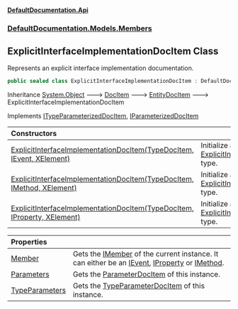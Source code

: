 #### [DefaultDocumentation\.Api](../../../../index.md 'index')
### [DefaultDocumentation\.Models\.Members](../../../../index.md#DefaultDocumentation.Models.Members 'DefaultDocumentation\.Models\.Members')

## ExplicitInterfaceImplementationDocItem Class

Represents an explicit interface implementation documentation\.

```csharp
public sealed class ExplicitInterfaceImplementationDocItem : DefaultDocumentation.Models.EntityDocItem, DefaultDocumentation.Models.ITypeParameterizedDocItem, DefaultDocumentation.Models.IParameterizedDocItem
```

Inheritance [System\.Object](https://docs.microsoft.com/en-us/dotnet/api/System.Object 'System\.Object') &#129106; [DocItem](../../DocItem/index.md 'DefaultDocumentation\.Models\.DocItem') &#129106; [EntityDocItem](../../EntityDocItem/index.md 'DefaultDocumentation\.Models\.EntityDocItem') &#129106; ExplicitInterfaceImplementationDocItem

Implements [ITypeParameterizedDocItem](../../ITypeParameterizedDocItem/index.md 'DefaultDocumentation\.Models\.ITypeParameterizedDocItem'), [IParameterizedDocItem](../../IParameterizedDocItem/index.md 'DefaultDocumentation\.Models\.IParameterizedDocItem')

| Constructors | |
| :--- | :--- |
| [ExplicitInterfaceImplementationDocItem\(TypeDocItem, IEvent, XElement\)](ExplicitInterfaceImplementationDocItem.md#DefaultDocumentation.Models.Members.ExplicitInterfaceImplementationDocItem.ExplicitInterfaceImplementationDocItem(DefaultDocumentation.Models.Types.TypeDocItem,IEvent,System.Xml.Linq.XElement) 'DefaultDocumentation\.Models\.Members\.ExplicitInterfaceImplementationDocItem\.ExplicitInterfaceImplementationDocItem\(DefaultDocumentation\.Models\.Types\.TypeDocItem, IEvent, System\.Xml\.Linq\.XElement\)') | Initialize a new instance of the [ExplicitInterfaceImplementationDocItem](DefaultDocumentation/Models/Members/ExplicitInterfaceImplementationDocItem/index.md 'DefaultDocumentation\.Models\.Members\.ExplicitInterfaceImplementationDocItem') type\. |
| [ExplicitInterfaceImplementationDocItem\(TypeDocItem, IMethod, XElement\)](ExplicitInterfaceImplementationDocItem.md#DefaultDocumentation.Models.Members.ExplicitInterfaceImplementationDocItem.ExplicitInterfaceImplementationDocItem(DefaultDocumentation.Models.Types.TypeDocItem,IMethod,System.Xml.Linq.XElement) 'DefaultDocumentation\.Models\.Members\.ExplicitInterfaceImplementationDocItem\.ExplicitInterfaceImplementationDocItem\(DefaultDocumentation\.Models\.Types\.TypeDocItem, IMethod, System\.Xml\.Linq\.XElement\)') | Initialize a new instance of the [ExplicitInterfaceImplementationDocItem](DefaultDocumentation/Models/Members/ExplicitInterfaceImplementationDocItem/index.md 'DefaultDocumentation\.Models\.Members\.ExplicitInterfaceImplementationDocItem') type\. |
| [ExplicitInterfaceImplementationDocItem\(TypeDocItem, IProperty, XElement\)](ExplicitInterfaceImplementationDocItem.md#DefaultDocumentation.Models.Members.ExplicitInterfaceImplementationDocItem.ExplicitInterfaceImplementationDocItem(DefaultDocumentation.Models.Types.TypeDocItem,IProperty,System.Xml.Linq.XElement) 'DefaultDocumentation\.Models\.Members\.ExplicitInterfaceImplementationDocItem\.ExplicitInterfaceImplementationDocItem\(DefaultDocumentation\.Models\.Types\.TypeDocItem, IProperty, System\.Xml\.Linq\.XElement\)') | Initialize a new instance of the [ExplicitInterfaceImplementationDocItem](DefaultDocumentation/Models/Members/ExplicitInterfaceImplementationDocItem/index.md 'DefaultDocumentation\.Models\.Members\.ExplicitInterfaceImplementationDocItem') type\. |

| Properties | |
| :--- | :--- |
| [Member](Member.md 'DefaultDocumentation\.Models\.Members\.ExplicitInterfaceImplementationDocItem\.Member') | Gets the [IMember](https://github.com/icsharpcode/ILSpy 'ICSharpCode\.Decompiler\.TypeSystem\.IMember') of the current instance\. It can either be an [IEvent](https://github.com/icsharpcode/ILSpy 'ICSharpCode\.Decompiler\.TypeSystem\.IEvent'), [IProperty](https://github.com/icsharpcode/ILSpy 'ICSharpCode\.Decompiler\.TypeSystem\.IProperty') or [IMethod](https://github.com/icsharpcode/ILSpy 'ICSharpCode\.Decompiler\.TypeSystem\.IMethod')\. |
| [Parameters](Parameters.md 'DefaultDocumentation\.Models\.Members\.ExplicitInterfaceImplementationDocItem\.Parameters') | Gets the [ParameterDocItem](../../Parameters/ParameterDocItem/index.md 'DefaultDocumentation\.Models\.Parameters\.ParameterDocItem') of this instance\. |
| [TypeParameters](TypeParameters.md 'DefaultDocumentation\.Models\.Members\.ExplicitInterfaceImplementationDocItem\.TypeParameters') | Gets the [TypeParameterDocItem](../../Parameters/TypeParameterDocItem/index.md 'DefaultDocumentation\.Models\.Parameters\.TypeParameterDocItem') of this instance\. |
